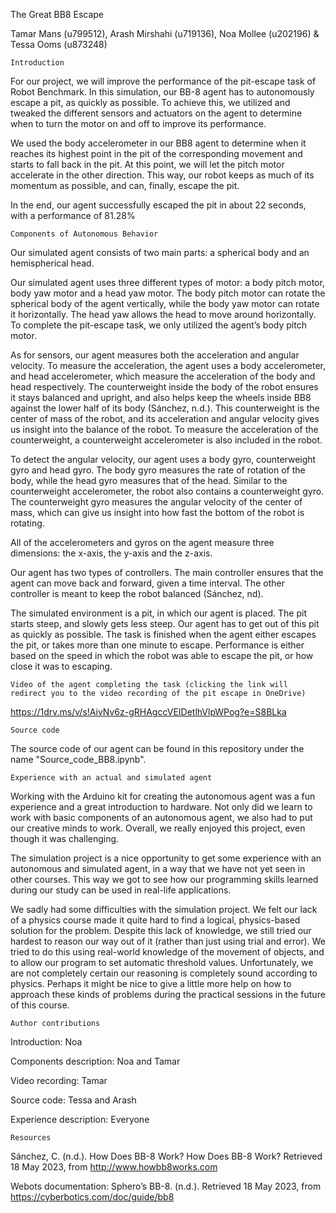 The Great BB8 Escape

Tamar Mans (u799512), Arash Mirshahi (u719136), Noa Mollee (u202196) & Tessa Ooms (u873248)

	Introduction
For our project, we will improve the performance of the pit-escape task of Robot Benchmark. In this simulation, our BB-8 agent has to autonomously escape a pit, as quickly as possible. To achieve this, we utilized and tweaked the different sensors and actuators on the agent to determine when to turn the motor on and off to improve its performance.

We used the body accelerometer in our BB8 agent to determine when it reaches its highest point in the pit of the corresponding movement and starts to fall back in the pit. At this point, we will let the pitch motor accelerate in the other direction. This way, our robot keeps as much of its momentum as possible, and can, finally, escape the pit.

In the end, our agent successfully escaped the pit in about 22 seconds, with a performance of 81.28%

	Components of Autonomous Behavior

Our simulated agent consists of two main parts: a spherical body and an hemispherical head.

Our simulated agent uses three different types of motor: a body pitch motor, body yaw motor and a head yaw motor. The body pitch motor can rotate the spherical body of the agent vertically, while the body yaw motor can rotate it horizontally. The head yaw allows the head to move around horizontally. To complete the pit-escape task, we only utilized the agent’s body pitch motor.

As for sensors, our agent measures both the acceleration and angular velocity. To measure the acceleration, the agent uses a body accelerometer, and head accelerometer, which measure the acceleration of the body and head respectively. The counterweight inside the body of the robot ensures it stays balanced and upright, and also helps keep the wheels inside BB8 against the lower half of its body (Sánchez, n.d.). This counterweight is the center of mass of the robot, and its acceleration and angular velocity gives us insight into the balance of the robot. To measure the acceleration of the counterweight, a counterweight accelerometer is also included in the robot. 

To detect the angular velocity, our agent uses a body gyro, counterweight gyro and head gyro. The body gyro measures the rate of rotation of the body, while the head gyro measures that of the head. Similar to the counterweight accelerometer, the robot also contains a counterweight gyro. The counterweight gyro measures the angular velocity of the center of mass, which can give us insight into how fast the bottom of the robot is rotating.

All of the accelerometers and gyros on the agent measure three dimensions: the x-axis, the y-axis and the z-axis.

Our agent has two types of controllers. The main controller ensures that the agent can move back and forward, given a time interval. The other controller is meant to keep the robot balanced (Sánchez, nd).

The simulated environment is a pit, in which our agent is placed. The pit starts steep, and slowly gets less steep. Our agent has to get out of this pit as quickly as possible. The task is finished when the agent either escapes the pit, or takes more than one minute to escape. Performance is either based on the speed in which the robot was able to escape the pit, or how close it was to escaping.

	Video of the agent completing the task (clicking the link will redirect you to the video recording of the pit escape in OneDrive)

https://1drv.ms/v/s!AivNv6z-gRHAgccVEIDetlhVlpWPog?e=S8BLka

	Source code

The source code of our agent can be found in this repository under the name "Source_code_BB8.ipynb".


	Experience with an actual and simulated agent
Working with the Arduino kit for creating the autonomous agent was a fun experience and a great introduction to hardware. Not only did we learn to work with basic components of an autonomous agent, we also had to put our creative minds to work. Overall, we really enjoyed this project, even though it was challenging.

The simulation project is a nice opportunity to get some experience with an autonomous and simulated agent, in a way that we have not yet seen in other courses. This way we got to see how our programming skills learned during our study can be used in real-life applications.

We sadly had some difficulties with the simulation project. We felt our lack of a physics course made it quite hard to find a logical, physics-based solution for the problem.
Despite this lack of knowledge, we still tried our hardest to reason our way out of it (rather than just using trial and error). We tried to do this using real-world knowledge of the movement of objects, and to allow our program to set automatic threshold values.
Unfortunately, we are not completely certain our reasoning is completely sound according to physics. Perhaps it might be nice to give a little more help on how to approach these kinds of problems during the practical sessions in the future of this course.





	Author contributions

Introduction: Noa

Components description: Noa and Tamar

Video recording: Tamar

Source code: Tessa and Arash

Experience description: Everyone


	Resources

Sánchez, C. (n.d.). How Does BB-8 Work? How Does BB-8 Work? Retrieved 18 May 2023, from http://www.howbb8works.com

Webots documentation: Sphero’s BB-8. (n.d.). Retrieved 18 May 2023, from https://cyberbotics.com/doc/guide/bb8




        


